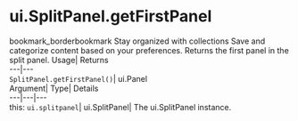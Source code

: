  
#  ui.SplitPanel.getFirstPanel 
bookmark_borderbookmark Stay organized with collections  Save and categorize content based on your preferences.
Returns the first panel in the split panel. 
Usage| Returns  
---|---  
`SplitPanel.getFirstPanel()`| ui.Panel  
Argument| Type| Details  
---|---|---  
this: `ui.splitpanel`| ui.SplitPanel| The ui.SplitPanel instance.  
